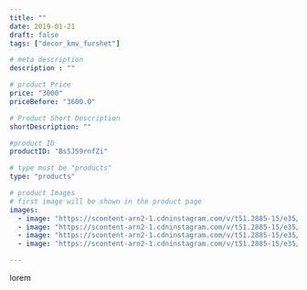 ```yaml
---
title: ""
date: 2019-01-21
draft: false
tags: ["decor_kmv_furshet"]

# meta description
description : ""

# product Price
price: "3000"
priceBefore: "3600.0"

# Product Short Description
shortDescription: ""

#product ID
productID: "Bs5JS9rnfZi"

# type must be "products"
type: "products"

# product Images
# first image will be shown in the product page
images:
  - image: "https://scontent-arn2-1.cdninstagram.com/v/t51.2885-15/e35/49858306_542299949618142_3546653974878845052_n.jpg?se=7&tp=1&_nc_ht=scontent-arn2-1.cdninstagram.com&_nc_cat=106&_nc_ohc=RE03BIlyHiQAX85RVQh&oh=115b15d833c17ff126e751327ca25e00&oe=60766651&ig_cache_key=MTk2MTYzOTg3MDI2MDM5NzI3Mw%3D%3D.2"
  - image: "https://scontent-arn2-1.cdninstagram.com/v/t51.2885-15/e35/49546097_366769977446811_2150049080710862580_n.jpg?se=7&tp=1&_nc_ht=scontent-arn2-1.cdninstagram.com&_nc_cat=103&_nc_ohc=ls-LcGA7ZgEAX9lByAY&oh=04a7a71551c50694ba1afeceed2317dc&oe=6074D1C1&ig_cache_key=MTk2MTYzOTkzNjUyMjExNDIzNw%3D%3D.2"
  - image: "https://scontent-arn2-1.cdninstagram.com/v/t51.2885-15/e35/49397931_821096328228964_535975096744388532_n.jpg?se=7&tp=1&_nc_ht=scontent-arn2-1.cdninstagram.com&_nc_cat=104&_nc_ohc=QMAKxbAvTL4AX8-mByj&oh=09a1fcf68660d52598b0040fc8fc1ee5&oe=60742BF9&ig_cache_key=MTk2MTYzOTk0NDAyMTM4NjgwOA%3D%3D.2"
  - image: "https://scontent-arn2-1.cdninstagram.com/v/t51.2885-15/e35/49403797_298217800898038_164602109769894684_n.jpg?se=7&tp=1&_nc_ht=scontent-arn2-1.cdninstagram.com&_nc_cat=110&_nc_ohc=q-rODoC0MVYAX8xtxQk&oh=1ba0c344943899e3037c522b50eb1e6d&oe=6075E1E9&ig_cache_key=MTk2MTYzOTk0NTczMjgzODA5OQ%3D%3D.2"

---
```

lorem

